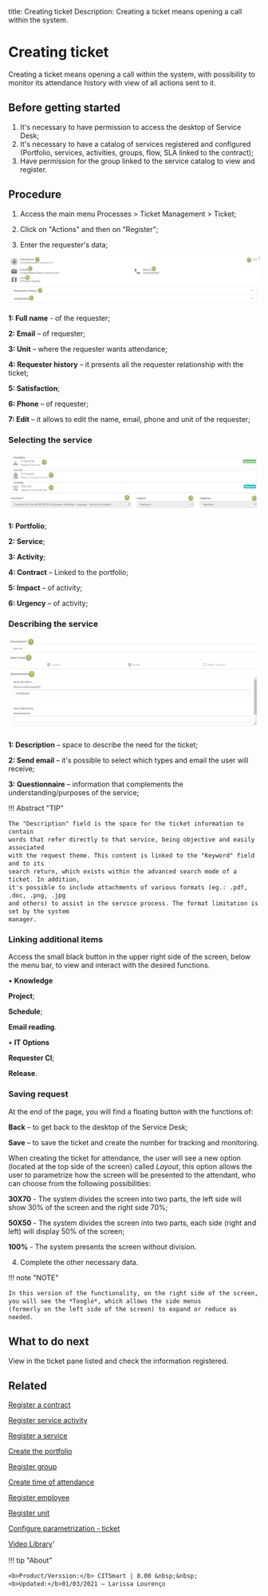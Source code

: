 title:  Creating ticket
Description: Creating a ticket means opening a call within the system.

# Creating ticket

Creating a ticket means opening a call within the system, with possibility to monitor its attendance history with view of all actions sent to it.

## Before getting started

1.	It's necessary to have permission to access the desktop of Service Desk;
2.	It's necessary to have a catalog of services registered and configured (Portfolio, services, activities, groups, flow, SLA linked to the contract);
3.	Have permission for the group linked to the service catalog to view and register.


## Procedure

1.	Access the main menu Processes > Ticket Management > Ticket;
2.	Click on "Actions" and then on "Register";

3.	Enter the requester's data;

![procedure ticket CITSmart][1]

**1: Full name** - of the requester;

**2: Email** – of requester;

**3: Unit** – where the requester wants attendance;

**4: Requester history** – it presents all the requester relationship with the ticket;

**5: Satisfaction**;

**6: Phone** – of requester;

**7: Edit** – it allows to edit the name, email, phone and unit of the requester;

### Selecting the service

![Select service ticket CITSmart][2]

**1: Portfolio**;

**2: Service**;

**3: Activity**;

**4: Contract** – Linked to the portfolio;

**5: Impact** – of activity;

**6: Urgency** – of activity;


### Describing the service

![Description service CITSmart][3]

**1: Description** – space to describe the need for the ticket;

**2: Send email** – it's possible to select which types and email the user will receive;

**3: Questionnaire** – information that complements the understanding/purposes of the service;

!!! Abstract "TIP"

    The "Description" field is the space for the ticket information to contain 
    words that refer directly to that service, being objective and easily associated 
    with the request theme. This content is linked to the "Keyword" field and to its 
    search return, which exists within the advanced search mode of a ticket. In addition, 
    it's possible to include attachments of various formats (eg.: .pdf, .doc, .png, .jpg 
    and others) to assist in the service process. The format limitation is set by the system 
    manager.

### Linking additional items

Access the small black button in the upper right side of the screen, below the menu bar, to view and interact with the desired functions.

•	**Knowledge**

**Project**;

**Schedule**;

**Email reading**.

•	**IT Options**

**Requester CI**;

**Release**.

### Saving request

At the end of the page, you will find a floating button with the functions of:

**Back** – to get back to the desktop of the Service Desk;

**Save** – to save the ticket and create the number for tracking and monitoring.


When creating the ticket for attendance, the user will see a new option (located at the top side of the screen) called *Layout*, this option allows the user to parametrize how the screen will be presented to the attendant, who can choose from the following possibilities:

**30X70** - The system divides the screen into two parts, the left side will show 30% of the screen and the right side 70%;

**50X50** - The system divides the screen into two parts, each side (right and left) will display 50% of the screen;

**100%** - The system presents the screen without division.


4.  Complete the other necessary data.



!!! note "NOTE"

    In this version of the functionality, on the right side of the screen, you will see the *Toogle*, which allows the side menus
    (formerly on the left side of the screen) to expand or reduce as needed.


















What to do next
-------------------

View in the ticket pane listed and check the information registered.

Related
-----------

[Register a contract](/en-us/citsmart-platform-8/additional-features/contract-management/use/register-contract.html)

[Register service activity](/en-us/citsmart-platform-8/processes/portfolio-and-catalog/use/register-service-activity.html)

[Register a service](/en-us/citsmart-platform-8/processes/portfolio-and-catalog/use/register-a-service.html)

[Create the portfolio](/en-us/citsmart-platform-8/processes/portfolio-and-catalog/use/create-the-portfolio.html)

[Register group](/en-us/citsmart-platform-8/initial-settings/access-settings/user/register-groups.html)

[Create time of attendance](/en-us/citsmart-platform-8/processes/service-level/configuration/create-time-attendance.html)

[Register employee](/en-us/citsmart-platform-8/initial-settings/access-settings/user/register-employee.html)

[Register unit](/en-us/citsmart-platform-8/platform-administration/region-and-language/register-unit.html)

[Configure parametrization - ticket](/en-us/citsmart-platform-8/platform-administration/parameters-list/configure-parametrization-ticket.html)

<i class='fa fa-youtube-play  fa-2x' style='color:#97ce17;vertical-align: middle;'> </i> [Video Library](https://www.youtube.com/playlist?list=PLB5qK2uzf2RNrJnhiXj3dbmgsm9-quhfz)'

[1]:images/procedure-ticket-CITSmart.png
[2]:images/Select-service-ticket-CITSmart.png
[3]:images/Description-service-CITSmart.png


!!! tip "About"

    <b>Product/Verssion:</b> CITSmart | 8.00 &nbsp;&nbsp;
    <b>Updated:</b>01/03/2021 – Larissa Lourenço

